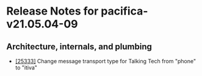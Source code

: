 
# Release Notes for pacifica-v21.05.04-09

## Architecture, internals, and plumbing

- [[25333]](http://bugs.koha-community.org/bugzilla3/show_bug.cgi?id=25333) Change message transport type for Talking Tech from "phone" to "itiva"


